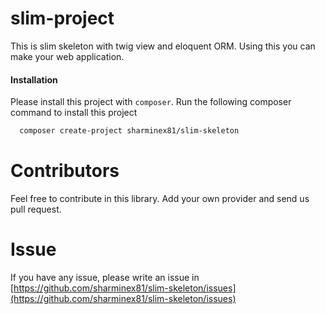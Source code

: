 # slim-project
  This is slim skeleton with twig view and eloquent ORM. Using this you can make your web application.

#### Installation
  Please install this project with `composer`. Run the following composer command to install this project
```bash
  composer create-project sharminex81/slim-skeleton
```
# Contributors
   Feel free to contribute in this library. Add your own provider and send us pull request.
   
# Issue
  If you have any issue, please write an issue in [https://github.com/sharminex81/slim-skeleton/issues](https://github.com/sharminex81/slim-skeleton/issues)
